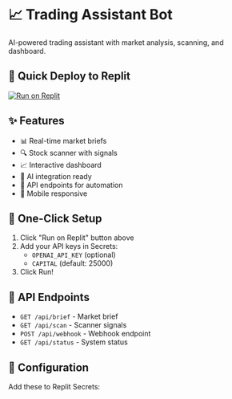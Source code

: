 # 📈 Trading Assistant Bot

AI-powered trading assistant with market analysis, scanning, and dashboard.

## 🚀 Quick Deploy to Replit

[![Run on Replit](https://replit.com/badge/github/yourusername/trading-assistant-replit)](https://replit.com/new/github/yourusername/trading-assistant-replit)

## ✨ Features

- 📊 Real-time market briefs
- 🔍 Stock scanner with signals
- 📈 Interactive dashboard
- 🤖 AI integration ready
- 🔗 API endpoints for automation
- 📱 Mobile responsive

## 🎯 One-Click Setup

1. Click "Run on Replit" button above
2. Add your API keys in Secrets:
   - `OPENAI_API_KEY` (optional)
   - `CAPITAL` (default: 25000)
3. Click Run!

## 📡 API Endpoints

- `GET /api/brief` - Market brief
- `GET /api/scan` - Scanner signals  
- `POST /api/webhook` - Webhook endpoint
- `GET /api/status` - System status

## 🔧 Configuration

Add these to Replit Secrets: